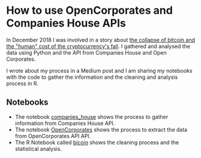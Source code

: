 # How to use OpenCorporates and Companies House APIs

In December 2018 I was involved in a story about [the collapse of bitcoin and the "human" cost of the cryptocurrency's fall](https://news.sky.com/story/behind-the-collapse-the-real-cost-of-bitcoins-fall-from-grace-11585936). I gathered and analysed the data using Python and the API from Companies House and Open Corporates. 

I wrote about my process in a Medium post and I am sharing my notebooks with the code to gather the information and the cleaning and analysis process in R. 

## Notebooks
<ul>
  <li>The notebook <a href="https://github.com/Carmen-Aguilar/API_Python/blob/master/companies_house-notebook.ipynb">companies_house</a> shows the process to gather information from Companies House API.</li>
<li>The notebook <a href="https://github.com/Carmen-Aguilar/API_Python/blob/master/OpenCorporates-notebook.ipynb">OpenCorporates</a> shows the process to extract the data from OpenCorporates API API.</li>
  <li>The R Notebook called <a href="https://github.com/Carmen-Aguilar/API_Python/blob/master/bitcoin.Rmd">bicoin</a> shows the cleaning process and the statistical analysis.</li></ul>
